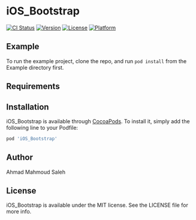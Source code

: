 # iOS_Bootstrap

[![CI Status](https://img.shields.io/travis/ams.eng@hotmail.com/iOS_Bootstrap.svg?style=flat)](https://travis-ci.org/ams.eng@hotmail.com/iOS_Bootstrap)
[![Version](https://img.shields.io/cocoapods/v/iOS_Bootstrap.svg?style=flat)](https://cocoapods.org/pods/iOS_Bootstrap)
[![License](https://img.shields.io/cocoapods/l/iOS_Bootstrap.svg?style=flat)](https://cocoapods.org/pods/iOS_Bootstrap)
[![Platform](https://img.shields.io/cocoapods/p/iOS_Bootstrap.svg?style=flat)](https://cocoapods.org/pods/iOS_Bootstrap)

## Example

To run the example project, clone the repo, and run `pod install` from the Example directory first.

## Requirements

## Installation

iOS_Bootstrap is available through [CocoaPods](https://cocoapods.org). To install
it, simply add the following line to your Podfile:

```ruby
pod 'iOS_Bootstrap'
```

## Author

Ahmad Mahmoud Saleh

## License

iOS_Bootstrap is available under the MIT license. See the LICENSE file for more info.
